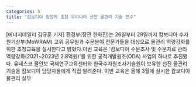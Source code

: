 ```yaml
---
categories: h
title: "캄보디아 담당자 초청 우리나라 선진 물관리 기술 전수"
---
```

[에너지데일리 김규훈 기자] 환경부(장관 한화진)는 26일부터 29일까지 캄보디아 수자원기상부(MoWRAM) 고위 공무원과 수문분야 전문가들을 대상으로 물관리 역량강화를 위한 초청교육을 실시한다고 밝혔다.이번 교육은 &#39;캄보디아 수문조사 및 수문자료 관리 역량강화(2021~2023년 2.8억원)&#39;를 위한 공적개발원조(ODA) 사업의 하나로 추진됐다. 유네스코 물안보 국제연구교육센터와 한국수자원조사기술원이 보유한 선진 물관리 기술을 캄보디아 담당자들에게 직접 알려준다. 이번 교육은 올해 3월에 실시한 캄보디아 물관리 실무